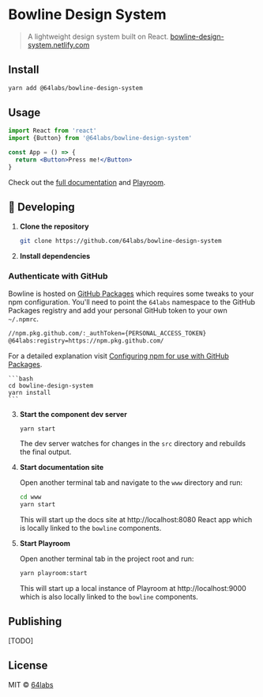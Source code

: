 # Bowline Design System

> A lightweight design system built on React. [bowline-design-system.netlify.com](https://bowline-design-system.netlify.com)

## Install

```bash
yarn add @64labs/bowline-design-system
```

## Usage

```jsx
import React from 'react'
import {Button} from '@64labs/bowline-design-system'

const App = () => {
  return <Button>Press me!</Button>
}
```

Check out the [full documentation](https://bowline-design-system.netlify.com) and [Playroom](https://bowline-playroom.netlify.com).

## 🚀 Developing

1.  **Clone the repository**

    ```bash
    git clone https://github.com/64labs/bowline-design-system
    ```

2.  **Install dependencies**

### Authenticate with GitHub

Bowline is hosted on [GitHub Packages](https://help.github.com/en/packages) which requires some tweaks to your npm configuration. You'll need to point the `64labs` namespace to the GitHub Packages registry and add your personal GitHub token to your own `~/.npmrc`.

```sh
//npm.pkg.github.com/:_authToken={PERSONAL_ACCESS_TOKEN}
@64labs:registry=https://npm.pkg.github.com/
```

For a detailed explanation visit [Configuring npm for use with GitHub Packages](https://help.github.com/en/packages/using-github-packages-with-your-projects-ecosystem/configuring-npm-for-use-with-github-packages).

    ```bash
    cd bowline-design-system
    yarn install
    ```

3.  **Start the component dev server**

    ```bash
    yarn start
    ```

    The dev server watches for changes in the `src` directory and rebuilds the final output.

4.  **Start documentation site**

    Open another terminal tab and navigate to the `www` directory and run:

    ```bash
    cd www
    yarn start
    ```

    This will start up the docs site at http://localhost:8080 React app which is locally linked to the `bowline` components.

5.  **Start Playroom**

    Open another terminal tab in the project root and run:

    ```bash
    yarn playroom:start
    ```

    This will start up a local instance of Playroom at http://localhost:9000 which is also locally linked to the `bowline` components.

## Publishing

[TODO]

## License

MIT © [64labs](https://github.com/64labs)
